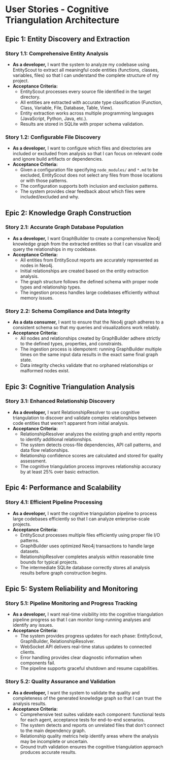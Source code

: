 # User Stories - Cognitive Triangulation Architecture

## Epic 1: Entity Discovery and Extraction

### Story 1.1: Comprehensive Entity Analysis
*   **As a developer,** I want the system to analyze my codebase using EntityScout to extract all meaningful code entities (functions, classes, variables, files) so that I can understand the complete structure of my project.
*   **Acceptance Criteria:**
    *   EntityScout processes every source file identified in the target directory.
    *   All entities are extracted with accurate type classification (Function, Class, Variable, File, Database, Table, View).
    *   Entity extraction works across multiple programming languages (JavaScript, Python, Java, etc.).
    *   Results are stored in SQLite with proper schema validation.

### Story 1.2: Configurable File Discovery
*   **As a developer,** I want to configure which files and directories are included or excluded from analysis so that I can focus on relevant code and ignore build artifacts or dependencies.
*   **Acceptance Criteria:**
    *   Given a configuration file specifying `node_modules/` and `*.md` to be excluded, EntityScout does not select any files from those locations or with those patterns.
    *   The configuration supports both inclusion and exclusion patterns.
    *   The system provides clear feedback about which files were included/excluded and why.

## Epic 2: Knowledge Graph Construction

### Story 2.1: Accurate Graph Database Population
*   **As a developer,** I want GraphBuilder to create a comprehensive Neo4j knowledge graph from the extracted entities so that I can visualize and query the relationships in my codebase.
*   **Acceptance Criteria:**
    *   All entities from EntityScout reports are accurately represented as nodes in Neo4j.
    *   Initial relationships are created based on the entity extraction analysis.
    *   The graph structure follows the defined schema with proper node types and relationship types.
    *   The ingestion process handles large codebases efficiently without memory issues.

### Story 2.2: Schema Compliance and Data Integrity
*   **As a data consumer,** I want to ensure that the Neo4j graph adheres to a consistent schema so that my queries and visualizations work reliably.
*   **Acceptance Criteria:**
    *   All nodes and relationships created by GraphBuilder adhere strictly to the defined types, properties, and constraints.
    *   The ingestion process is idempotent: running GraphBuilder multiple times on the same input data results in the exact same final graph state.
    *   Data integrity checks validate that no orphaned relationships or malformed nodes exist.

## Epic 3: Cognitive Triangulation Analysis

### Story 3.1: Enhanced Relationship Discovery
*   **As a developer,** I want RelationshipResolver to use cognitive triangulation to discover and validate complex relationships between code entities that weren't apparent from initial analysis.
*   **Acceptance Criteria:**
    *   RelationshipResolver analyzes the existing graph and entity reports to identify additional relationships.
    *   The system detects cross-file dependencies, API call patterns, and data flow relationships.
    *   Relationship confidence scores are calculated and stored for quality assessment.
    *   The cognitive triangulation process improves relationship accuracy by at least 25% over basic extraction.

## Epic 4: Performance and Scalability

### Story 4.1: Efficient Pipeline Processing
*   **As a developer,** I want the cognitive triangulation pipeline to process large codebases efficiently so that I can analyze enterprise-scale projects.
*   **Acceptance Criteria:**
    *   EntityScout processes multiple files efficiently using proper file I/O patterns.
    *   GraphBuilder uses optimized Neo4j transactions to handle large datasets.
    *   RelationshipResolver completes analysis within reasonable time bounds for typical projects.
    *   The intermediate SQLite database correctly stores all analysis results before graph construction begins.

## Epic 5: System Reliability and Monitoring

### Story 5.1: Pipeline Monitoring and Progress Tracking
*   **As a developer,** I want real-time visibility into the cognitive triangulation pipeline progress so that I can monitor long-running analyses and identify any issues.
*   **Acceptance Criteria:**
    *   The system provides progress updates for each phase: EntityScout, GraphBuilder, RelationshipResolver.
    *   WebSocket API delivers real-time status updates to connected clients.
    *   Error handling provides clear diagnostic information when components fail.
    *   The pipeline supports graceful shutdown and resume capabilities.

### Story 5.2: Quality Assurance and Validation
*   **As a developer,** I want the system to validate the quality and completeness of the generated knowledge graph so that I can trust the analysis results.
*   **Acceptance Criteria:**
    *   Comprehensive test suites validate each component: functional tests for each agent, acceptance tests for end-to-end scenarios.
    *   The system detects and reports on unrelated files that don't connect to the main dependency graph.
    *   Relationship quality metrics help identify areas where the analysis may be incomplete or uncertain.
    *   Ground truth validation ensures the cognitive triangulation approach produces accurate results.